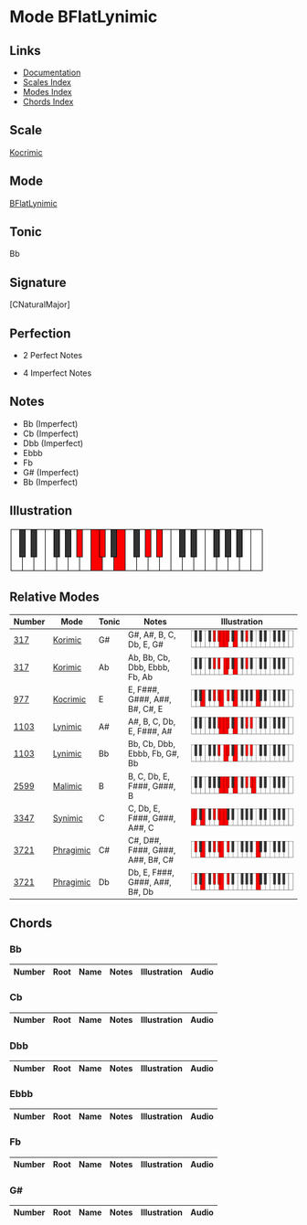# Mode BFlatLynimic

## Links

- [Documentation](index.md)
- [Scales Index](Scales.md)
- [Modes Index](Modes.md)
- [Chords Index](Chords.md)

## Scale

[Kocrimic](ScaleKocrimic.md)

## Mode

[BFlatLynimic](ModeBFlatLynimic.md)

## Tonic

Bb

## Signature

[CNaturalMajor]

## Perfection

 - 2 Perfect Notes

 - 4 Imperfect Notes

## Notes

- Bb (Imperfect)
- Cb (Imperfect)
- Dbb (Imperfect)
- Ebbb
- Fb
- G# (Imperfect)
- Bb (Imperfect)

## Illustration

![BFlatLynimic](ModeBFlatLynimic.png)

## Relative Modes

| Number | Mode | Tonic | Notes | Illustration |
|--------|------|-------|-------|--------------|
| [317](https://ianring.com/musictheory/scales/317) | [Korimic](ModeKorimic.md) | G# | G#, A#, B, C, Db, E, G# | ![GSharpKorimic](ModeGSharpKorimic.png) |
| [317](https://ianring.com/musictheory/scales/317) | [Korimic](ModeKorimic.md) | Ab | Ab, Bb, Cb, Dbb, Ebbb, Fb, Ab | ![AFlatKorimic](ModeAFlatKorimic.png) |
| [977](https://ianring.com/musictheory/scales/977) | [Kocrimic](ModeKocrimic.md) | E | E, F###, G###, A##, B#, C#, E | ![ENaturalKocrimic](ModeENaturalKocrimic.png) |
| [1103](https://ianring.com/musictheory/scales/1103) | [Lynimic](ModeLynimic.md) | A# | A#, B, C, Db, E, F###, A# | ![ASharpLynimic](ModeASharpLynimic.png) |
| [1103](https://ianring.com/musictheory/scales/1103) | [Lynimic](ModeLynimic.md) | Bb | Bb, Cb, Dbb, Ebbb, Fb, G#, Bb | ![BFlatLynimic](ModeBFlatLynimic.png) |
| [2599](https://ianring.com/musictheory/scales/2599) | [Malimic](ModeMalimic.md) | B | B, C, Db, E, F###, G###, B | ![BNaturalMalimic](ModeBNaturalMalimic.png) |
| [3347](https://ianring.com/musictheory/scales/3347) | [Synimic](ModeSynimic.md) | C | C, Db, E, F###, G###, A##, C | ![CNaturalSynimic](ModeCNaturalSynimic.png) |
| [3721](https://ianring.com/musictheory/scales/3721) | [Phragimic](ModePhragimic.md) | C# | C#, D##, F###, G###, A##, B#, C# | ![CSharpPhragimic](ModeCSharpPhragimic.png) |
| [3721](https://ianring.com/musictheory/scales/3721) | [Phragimic](ModePhragimic.md) | Db | Db, E, F###, G###, A##, B#, Db | ![DFlatPhragimic](ModeDFlatPhragimic.png) |

## Chords

### Bb

| Number | Root | Name | Notes | Illustration | Audio |
|--------|------|------|-------|--------------|-------|

### Cb

| Number | Root | Name | Notes | Illustration | Audio |
|--------|------|------|-------|--------------|-------|

### Dbb

| Number | Root | Name | Notes | Illustration | Audio |
|--------|------|------|-------|--------------|-------|

### Ebbb

| Number | Root | Name | Notes | Illustration | Audio |
|--------|------|------|-------|--------------|-------|

### Fb

| Number | Root | Name | Notes | Illustration | Audio |
|--------|------|------|-------|--------------|-------|

### G#

| Number | Root | Name | Notes | Illustration | Audio |
|--------|------|------|-------|--------------|-------|

